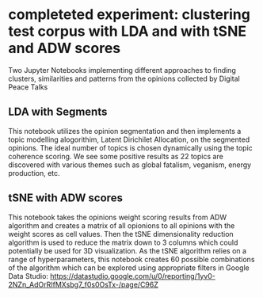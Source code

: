 # completeted experiment: clustering test corpus with LDA and with tSNE and ADW scores

Two Jupyter Notebooks implementing different approaches to finding clusters, similarities and patterns from the opinions collected by Digital Peace Talks

## LDA with Segments
This notebook utilizes the opinion segmentation and then implements a topic modelling alogorithim, Latent Dirichilet Allocation, on the segmented opinions. The ideal number of topics is chosen dynamically using the topic coherence scoring. We see some positive results as 22 topics are discovered with various themes such as global fatalism, veganism, energy production, etc.

## tSNE with ADW scores
This notebook takes the opinions weight scoring results from ADW algorithm and creates a matrix of all opionions to all opinions with the weight scores as cell values. Then the tSNE dimensionality reduction algorithm is used to reduce the matrix down to 3 columns which could potentially be used for 3D visualization. As the tSNE algorithm relies on a range of hyperparameters, this notebook creates 60 possible combinations of the algorithm which can be explored using appropriate filters in Google Data Studio: https://datastudio.google.com/u/0/reporting/1yv0-2NZn_AdOrRIfMXsbg7_f0s0OsTx-/page/C96Z

